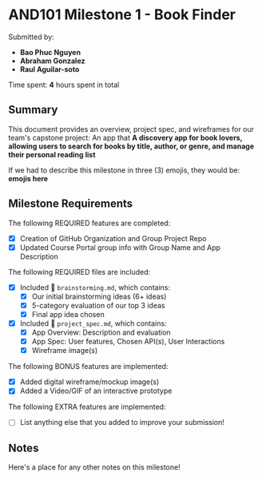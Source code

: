 <!-- (This is a comment) INSTRUCTIONS: Go through this page and fill out any **bolded** entries with their correct values.-->

# AND101 Milestone 1 - **Book Finder**

Submitted by:
- **Bao Phuc Nguyen**
- **Abraham Gonzalez**
- **Raul Aguilar-soto**

Time spent: **4** hours spent in total

## Summary

This document provides an overview, project spec, and wireframes for our team's capstone project: An app that **A discovery app for book lovers, allowing users to search for books by title, author, or genre, and manage their personal reading list**

If we had to describe this milestone in three (3) emojis, they would be: **emojis here**

## Milestone Requirements

<!-- Please be sure to change the [ ] to [x] for any features you completed.  If a feature is not checked [x], you might miss the points for that item! -->

The following REQUIRED features are completed:

- [x] Creation of GitHub Organization and Group Project Repo
- [x] Updated Course Portal group info with Group Name and App Description

The following REQUIRED files are included:

- [x] Included 📄 `brainstorming.md`, which contains:
  - [x] Our initial brainstorming ideas (6+ ideas)
  - [x] 5-category evaluation of our top 3 ideas
  - [x] Final app idea chosen
- [x] Included 📄 `project_spec.md`, which contains:
  - [x] App Overview: Description and evaluation
  - [x] App Spec: User features, Chosen API(s), User Interactions
  - [x] Wireframe image(s)

The following BONUS features are implemented:

- [X] Added digital wireframe/mockup image(s)
- [X] Added a Video/GIF of an interactive prototype

The following EXTRA features are implemented:

- [ ] List anything else that you added to improve your submission!

## Notes

Here's a place for any other notes on this milestone!
